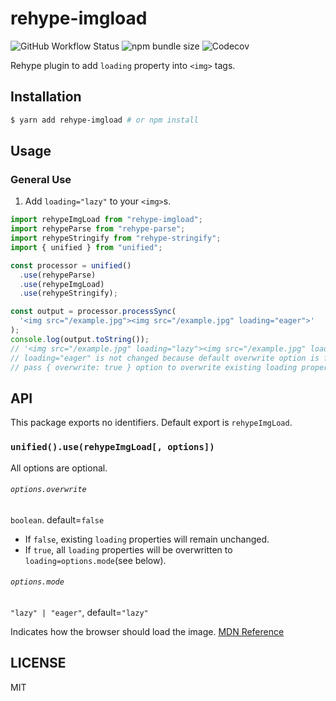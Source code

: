 # rehype-imgload

![GitHub Workflow Status](https://img.shields.io/github/workflow/status/plastic041/rehype-imgload/Node.js%20Package)
![npm bundle size](https://img.shields.io/bundlephobia/min/rehype-imgload)
![Codecov](https://img.shields.io/codecov/c/github/plastic041/rehype-imgload)

Rehype plugin to add `loading` property into `<img>` tags.

## Installation

```bash
$ yarn add rehype-imgload # or npm install
```

## Usage

### General Use

1. Add `loading="lazy"` to your `<img>`s.

```javascript
import rehypeImgLoad from "rehype-imgload";
import rehypeParse from "rehype-parse";
import rehypeStringify from "rehype-stringify";
import { unified } from "unified";

const processor = unified()
  .use(rehypeParse)
  .use(rehypeImgLoad)
  .use(rehypeStringify);

const output = processor.processSync(
  '<img src="/example.jpg"><img src="/example.jpg" loading="eager">'
);
console.log(output.toString());
// '<img src="/example.jpg" loading="lazy"><img src="/example.jpg" loading="eager">'
// loading="eager" is not changed because default overwrite option is false.
// pass { overwrite: true } option to overwrite existing loading property.
```

## API

This package exports no identifiers. Default export is `rehypeImgLoad`.

### `unified().use(rehypeImgLoad[, options])`

All options are optional.

###### `options.overwrite`

`boolean`. default=`false`

- If `false`, existing `loading` properties will remain unchanged.
- If `true`, all `loading` properties will be overwritten to `loading=options.mode`(see below).

###### `options.mode`

`"lazy" | "eager"`, default=`"lazy"`

Indicates how the browser should load the image. [MDN Reference](https://developer.mozilla.org/docs/Web/HTML/Element/img#attr-loading)

## LICENSE

MIT
